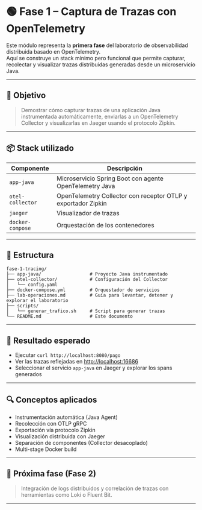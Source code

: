 # 🟢 Fase 1 – Captura de Trazas con OpenTelemetry

Este módulo representa la **primera fase** del laboratorio de observabilidad distribuida basado en OpenTelemetry.  
Aquí se construye un stack mínimo pero funcional que permite capturar, recolectar y visualizar trazas distribuidas generadas desde un microservicio Java.

---

## 🎯 Objetivo

> Demostrar cómo capturar trazas de una aplicación Java instrumentada automáticamente, enviarlas a un OpenTelemetry Collector y visualizarlas en Jaeger usando el protocolo Zipkin.

---

## 📦 Stack utilizado

| Componente           | Descripción                                     |
|----------------------|-------------------------------------------------|
| `app-java`           | Microservicio Spring Boot con agente OpenTelemetry Java |
| `otel-collector`     | OpenTelemetry Collector con receptor OTLP y exportador Zipkin |
| `jaeger`             | Visualizador de trazas                          |
| `docker-compose`     | Orquestación de los contenedores                |

---

## 🧱 Estructura

```
fase-1-tracing/
├── app-java/                  # Proyecto Java instrumentado
├── otel-collector/            # Configuración del Collector
│   └── config.yaml
├── docker-compose.yml         # Orquestador de servicios
├── lab-operaciones.md         # Guía para levantar, detener y explorar el laboratorio
├── scripts/
│   └── generar_trafico.sh     # Script para generar trazas
└── README.md                  # Este documento
```

---

## 🚀 Resultado esperado

- Ejecutar `curl http://localhost:8080/pago`
- Ver las trazas reflejadas en [http://localhost:16686](http://localhost:16686)
- Seleccionar el servicio `app-java` en Jaeger y explorar los spans generados

---

## 🔍 Conceptos aplicados

- Instrumentación automática (Java Agent)
- Recolección con OTLP gRPC
- Exportación vía protocolo Zipkin
- Visualización distribuida con Jaeger
- Separación de componentes (Collector desacoplado)
- Multi-stage Docker build

---

## 📘 Próxima fase (Fase 2)

> Integración de logs distribuidos y correlación de trazas con herramientas como Loki o Fluent Bit.

---
